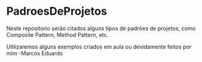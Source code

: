 # PadroesDeProjetos

Neste repositorio serão citados alguns tipos de padrões de projetos, como Composite Pattern, Method Pattern, etc.

Utilizaremos alguns exemplos criados em aula ou devidamente feitos por mim -Marcos Eduardo
